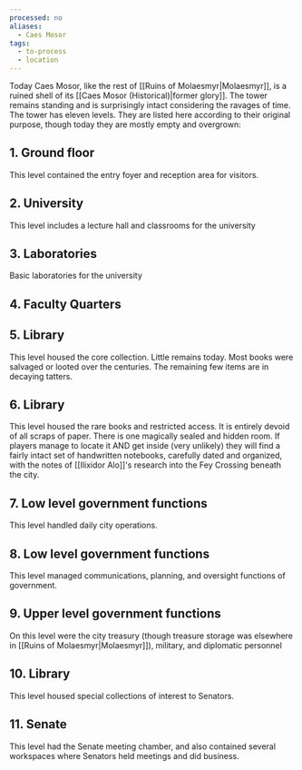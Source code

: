 ```yaml
---
processed: no
aliases:
  - Caes Mosor
tags:
  - to-process
  - location
---
```

Today Caes Mosor, like the rest of [[Ruins of Molaesmyr|Molaesmyr]], is a ruined shell of its [[Caes Mosor (Historical)|former glory]]. The tower remains standing and is surprisingly intact considering the ravages of time. The tower has eleven levels. They are listed here according to their original purpose, though today they are mostly empty and overgrown:
## 1. Ground floor
This level contained the entry foyer and reception area for visitors.
## 2. University
This level includes a lecture hall and classrooms for the university
## 3. Laboratories
Basic laboratories for the university
## 4. Faculty Quarters

## 5. Library
This level housed the core collection. Little remains today. Most books were salvaged or looted over the centuries. The remaining few items are in decaying tatters.
## 6. Library
This level housed the rare books and restricted access. It is entirely devoid of all scraps of paper. There is one magically sealed and hidden room. If players manage to locate it AND get inside (very unlikely) they will find a fairly intact set of handwritten notebooks, carefully dated and organized, with the notes of [[Ilixidor Alo]]'s research into the Fey Crossing beneath the city.
## 7. Low level government functions
This level handled daily city operations.
## 8. Low level government functions
This level managed communications, planning, and oversight functions of government.
## 9. Upper level government functions
On this level were the city treasury (though treasure storage was elsewhere in [[Ruins of Molaesmyr|Molaesmyr]]), military, and diplomatic personnel
## 10. Library
This level housed special collections of interest to Senators. 
## 11. Senate
This level had the Senate meeting chamber, and also contained several workspaces where Senators held meetings and did business.